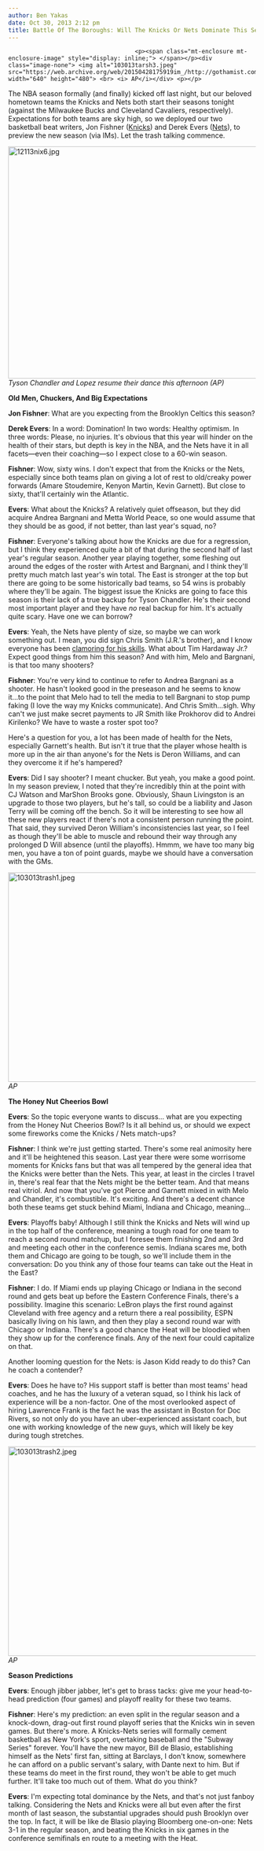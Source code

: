 ```yaml
---
author: Ben Yakas
date: Oct 30, 2013 2:12 pm
title: Battle Of The Boroughs: Will The Knicks Or Nets Dominate This Season?
---
```


	
										<p><span class="mt-enclosure mt-enclosure-image" style="display: inline;"> </span></p><div class="image-none"> <img alt="103013tarsh3.jpeg" src="https://web.archive.org/web/20150428175919im_/http://gothamist.com/attachments/byakas/103013tarsh3.jpeg" width="640" height="480"> <br> <i> AP</i></div> <p></p>

<p>The NBA season formally (and finally) kicked off last night, but our beloved hometown teams the Knicks and Nets both start their seasons tonight (against the Milwaukee Bucks and Cleveland Cavaliers, respectively). Expectations for both teams are sky high, so we deployed our two basketball beat writers, Jon Fishner (<a href="https://web.archive.org/web/20150428175919/http://gothamist.com/tags/knicks">Knicks</a>) and Derek Evers (<a href="https://web.archive.org/web/20150428175919/http://gothamist.com/tags/nets">Nets</a>), to preview the new season (via IMs). Let the trash talking commence.</p>

<p><span class="mt-enclosure mt-enclosure-image" style="display: inline;"> </span></p><div class="image-none"> <img alt="12113nix6.jpg" src="https://web.archive.org/web/20150428175919im_/http://gothamist.com/attachments/byakas/12113nix6.jpg" width="640" height="472"> <br> <i> Tyson Chandler and Lopez resume their dance this afternoon (AP)</i></div> <p></p>

<p><strong>Old Men, Chuckers, And Big Expectations</strong></p>

<p><strong>Jon Fishner</strong>: What are you expecting from the Brooklyn Celtics this season?</p>

<p><strong>Derek Evers</strong>: In a word: Domination! In two words: Healthy optimism. In three words: Please, no injuries. It&apos;s obvious that this year will hinder on the health of their stars, but depth is key in the NBA, and the Nets have it in all facets&#x2014;even their coaching&#x2014;so I expect close to a 60-win season.</p>

<p><strong>Fishner</strong>: Wow, sixty wins. I don&apos;t expect that from the Knicks or the Nets, especially since both teams plan on giving a lot of rest to old/creaky power forwards (Amare Stoudemire, Kenyon Martin, Kevin Garnett). But close to sixty, that&apos;ll certainly win the Atlantic.</p>

<p><strong>Evers</strong>: What about the Knicks? A relatively quiet offseason, but they did acquire Andrea Bargnani and Metta World Peace, so one would assume that they should be as good, if not better, than last year&apos;s squad, no?</p>

<p><strong>Fishner</strong>: Everyone&apos;s talking about how the Knicks are due for a regression, but I think they experienced quite a bit of that during the second half of last year&apos;s regular season. Another year playing together, some fleshing out around the edges of the roster with Artest and Bargnani, and I think they&apos;ll pretty much match last year&apos;s win total. The East is stronger at the top but there are going to be some historically bad teams, so 54 wins is probably where they&apos;ll be again. The biggest issue the Knicks are going to face this season is their lack of a true backup for Tyson Chandler. He&apos;s their second most important player and they have <em>no</em> real backup for him. It&apos;s actually quite scary. Have one we can borrow?</p>

<p><strong>Evers</strong>: Yeah, the Nets have plenty of size, so maybe we can work something out. I mean, you did sign Chris Smith (J.R.&apos;s brother), and I know everyone has been <a href="https://web.archive.org/web/20150428175919/http://www.grantland.com/blog/the-triangle/post/_/id/80097/chris-smith-and-the-new-york-knicks-conspiracy">clamoring for his skills</a>. What about Tim Hardaway Jr.? Expect good things from him this season? And with him, Melo and Bargnani, is that too many shooters?</p>

<p><strong>Fishner</strong>: You&apos;re very kind to continue to refer to Andrea Bargnani as a shooter. He hasn&apos;t looked good in the preseason and he seems to know it...to the point that Melo had to tell the media to tell Bargnani to stop pump faking (I love the way my Knicks communicate). And Chris Smith...sigh. Why can&apos;t we just make secret payments to JR Smith like Prokhorov did to Andrei Kirilenko? We have to waste a roster spot too?</p>

<p>Here&apos;s a question for you, a lot has been made of health for the Nets, especially Garnett&apos;s health. But isn&apos;t it true that the player whose health is more up in the air than anyone&apos;s for the Nets is Deron Williams, and can they overcome it if he&apos;s hampered?</p>

<p><strong>Evers</strong>: Did I say shooter? I meant chucker. But yeah, you make a good point. In my season preview, I noted that they&apos;re incredibly thin at the point with CJ Watson and MarShon Brooks gone. Obviously, Shaun Livingston is an upgrade to those two players, but he&apos;s tall, so could be a liability and Jason Terry will be coming off the bench. So it will be interesting to see how all these new players react if there&apos;s not a consistent person running the point. That said, they survived Deron William&apos;s inconsistencies last year, so I feel as though they&apos;ll be able to muscle and rebound their way through any prolonged D Will absence (until the playoffs). Hmmm, we have too many big men, you have a ton of point guards, maybe we should have a conversation with the GMs.</p>

<p><span class="mt-enclosure mt-enclosure-image" style="display: inline;"> </span></p><div class="image-none"> <img alt="103013trash1.jpeg" src="https://web.archive.org/web/20150428175919im_/http://gothamist.com/attachments/byakas/103013trash1.jpeg" width="640" height="426"> <br> <i> AP</i></div> <p></p>

<p><strong>The Honey Nut Cheerios Bowl</strong></p>

<p><strong>Evers</strong>: So the topic everyone wants to discuss... what are you expecting from the Honey Nut Cheerios Bowl? Is it all behind us, or should we expect some fireworks come the Knicks / Nets match-ups?</p>

<p><strong>Fishner</strong>: I think we&apos;re just getting started. There&apos;s some real animosity here and it&apos;ll be heightened this season. Last year there were some worrisome moments for Knicks fans but that was all tempered by the general idea that the Knicks were better than the Nets. This year, at least in the circles I travel in, there&apos;s real fear that the Nets might be the better team. And that means real vitriol. And now that you&apos;ve got Pierce and Garnett mixed in with Melo and Chandler, it&apos;s combustible. It&apos;s exciting. And there&apos;s a decent chance both these teams get stuck behind Miami, Indiana and Chicago, meaning...</p>

<p><strong>Evers</strong>: Playoffs baby! Although I still think the Knicks and Nets will wind up in the top half of the conference, meaning a tough road for one team to reach a second round matchup, but I foresee them finishing 2nd and 3rd and meeting each other in the conference semis. Indiana scares me, both them and Chicago are going to be tough, so we&apos;ll include them in the conversation: Do you think any of those four teams can take out the Heat in the East?</p>

<p><strong>Fishner</strong>: I do. If Miami ends up playing Chicago or Indiana in the second round and gets beat up before the Eastern Conference Finals, there&apos;s a possibility. Imagine this scenario: LeBron plays the first round against Cleveland with free agency and a return there a real possibility, ESPN basically living on his lawn, and then they play a second round war with Chicago or Indiana. There&apos;s a good chance the Heat will be bloodied when they show up for the conference finals. Any of the next four could capitalize on that.</p>

<p>Another looming question for the Nets: is Jason Kidd ready to do this? Can he coach a contender?</p>

<p><strong>Evers</strong>: Does he have to? His support staff is better than most teams&apos; head coaches, and he has the luxury of a veteran squad, so I think his lack of experience will be a non-factor. One of the most overlooked aspect of hiring Lawrence Frank is the fact he was the assistant in Boston for Doc Rivers, so not only do you have an uber-experienced assistant coach, but one with working knowledge of the new guys, which will likely be key during tough stretches.</p>

<p><span class="mt-enclosure mt-enclosure-image" style="display: inline;"> </span></p><div class="image-none"> <img alt="103013trash2.jpeg" src="https://web.archive.org/web/20150428175919im_/http://gothamist.com/attachments/byakas/103013trash2.jpeg" width="640" height="426"> <br> <i> AP</i></div> <p></p>

<p><strong>Season Predictions</strong></p>

<p><strong>Evers</strong>: Enough jibber jabber, let&apos;s get to brass tacks: give me your head-to-head prediction (four games) and playoff reality for these two teams.</p>

<p><strong>Fishner</strong>: Here&apos;s my prediction: an even split in the regular season and a knock-down, drag-out first round playoff series that the Knicks win in seven games. But there&apos;s more. A Knicks-Nets series will formally cement basketball as New York&apos;s sport, overtaking baseball and the &quot;Subway Series&quot; forever. You&apos;ll have the new mayor, Bill de Blasio, establishing himself as the Nets&apos; first fan, sitting at Barclays, I don&apos;t know, somewhere he can afford on a public servant&apos;s salary, with Dante next to him. But if these teams do meet in the first round, they won&apos;t be able to get much further. It&apos;ll take too much out of them. What do you think?</p>

<p><strong>Evers</strong>: I&apos;m expecting total dominance by the Nets, and that&apos;s not just fanboy talking. Considering the Nets and Knicks were all but even after the first month of last season, the substantial upgrades should push Brooklyn over the top. In fact, it will be like de Blasio playing Bloomberg one-on-one: Nets 3-1 in the regular season, and beating the Knicks in six games in the conference semifinals en route to a meeting with the Heat.</p>					
										
									
				